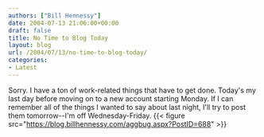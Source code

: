 ```yaml
---
authors: ["Bill Hennessy"]
date: 2004-07-13 21:06:00+00:00
draft: false
title: No Time to Blog Today
layout: blog
url: /2004/07/13/no-time-to-blog-today/
categories:
- Latest
---
```


Sorry. I have a ton of work-related things that have to get done. Today's my last day before moving on to a new account starting Monday. If I can remember all of the things I wanted to say about last night, I'll try to post them tomorrow--I'm off Wednesday-Friday. {{< figure src="https://blog.billhennessy.com/aggbug.aspx?PostID=688" >}}

